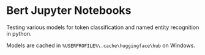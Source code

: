# Bert Jupyter Notebooks

Testing various models for token classification and named entity recognition
in python.

Models are cached in `%USERPROFILE%\.cache\huggingface\hub` on Windows.

